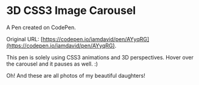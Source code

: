 # 3D CSS3 Image Carousel

A Pen created on CodePen.

Original URL: [https://codepen.io/iamdavid/pen/AYyqRG](https://codepen.io/iamdavid/pen/AYyqRG).

This pen is solely using CSS3 animations and 3D perspectives. Hover over the carousel and it pauses as well. :)

Oh! And these are all photos of my beautiful daughters! 
